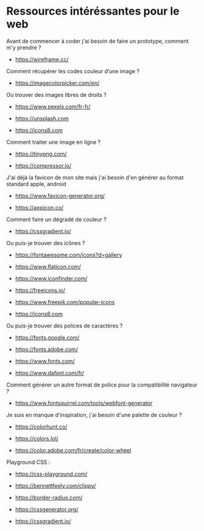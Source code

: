 # Ressources intéréssantes pour le web

Avant de commencer à coder j'ai besoin de faire un prototype, comment m'y prendre ?

* https://wireframe.cc/


Comment récupérer les codes couleur d’une image ?

* https://imagecolorpicker.com/en/


Ou trouver des images libres de droits ?

* https://www.pexels.com/fr-fr/

* https://unsplash.com

* https://icons8.com 


Comment traiter une image en ligne ?

* https://tinypng.com/

* https://compressor.io/


J'ai déjà la favicon de mon site mais j'ai besoin d'en générer au format standard apple, android

* https://www.favicon-generator.org/

* https://appicon.co/


Comment faire un dégradé de couleur ?

* https://cssgradient.io/

 

Ou puis-je trouver des icônes ?

* https://fontawesome.com/icons?d=gallery

* https://www.flaticon.com/

* https://www.iconfinder.com/

* https://freeicons.io/

* https://www.freepik.com/popular-icons

* https://icons8.com

 

Ou puis-je trouver des polices de caractères ?

* https://fonts.google.com/

* https://fonts.adobe.com/

* https://www.fonts.com/

* https://www.dafont.com/fr/


Comment générer un autre format de police pour la compatibilité navigateur ? 

* https://www.fontsquirrel.com/tools/webfont-generator


Je suis en manque d'inspiration, j'ai besoin d'une palette de couleur ?
* https://colorhunt.co/

* https://colors.lol/

* https://color.adobe.com/fr/create/color-wheel

Playground CSS :

* https://css-playground.com/

* https://bennettfeely.com/clippy/

* https://border-radius.com/

* https://cssgenerator.org/

* https://cssgradient.io/
